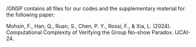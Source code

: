 /GNSP contains all files for our codes and the supplementary material for the following paper:

Mohsin, F., Han, Q., Ruan, S., Chen, P. Y., Rossi, F., & Xia, L. (2024). 
Computational Complexity of Verifying the Group No-show Paradox. IJCAI-24.

